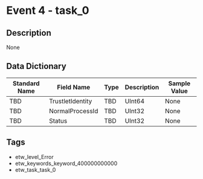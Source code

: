 # Event 4 - task_0

## Description
None

## Data Dictionary
|Standard Name|Field Name|Type|Description|Sample Value|
|---|---|---|---|---|
|TBD|TrustletIdentity|TBD|UInt64|None|None|
|TBD|NormalProcessId|TBD|UInt32|None|None|
|TBD|Status|TBD|UInt32|None|None|

## Tags
* etw_level_Error
* etw_keywords_keyword_400000000000
* etw_task_task_0